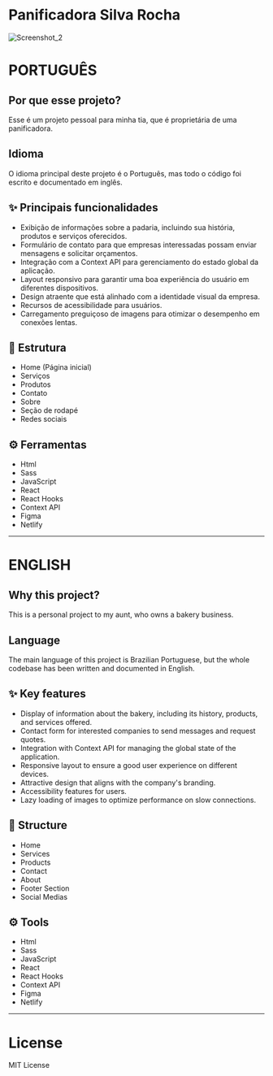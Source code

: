 # Panificadora Silva Rocha

![Screenshot_2](https://github.com/ikarofelix/Panificadora-Silva-Rocha/assets/117465215/0fc8b7f1-d2aa-49bb-ad06-5faaa1f4d328)

# PORTUGUÊS

## Por que esse projeto?
Esse é um projeto pessoal para minha tia, que é proprietária de uma panificadora.

## Idioma
O idioma principal deste projeto é o Português, mas todo o código foi escrito e documentado em inglês.

## ✨ Principais funcionalidades
- Exibição de informações sobre a padaria, incluindo sua história, produtos e serviços oferecidos.
- Formulário de contato para que empresas interessadas possam enviar mensagens e solicitar orçamentos.
- Integração com a Context API para gerenciamento do estado global da aplicação.
- Layout responsivo para garantir uma boa experiência do usuário em diferentes dispositivos.
- Design atraente que está alinhado com a identidade visual da empresa.
- Recursos de acessibilidade para usuários.
- Carregamento preguiçoso de imagens para otimizar o desempenho em conexões lentas.

## 🧱 Estrutura
- Home (Página inicial)
- Serviços
- Produtos
- Contato
- Sobre
- Seção de rodapé
- Redes sociais

## ⚙️ Ferramentas
- Html
- Sass
- JavaScript
- React
- React Hooks
- Context API
- Figma
- Netlify
---
# ENGLISH

## Why this project?
This is a personal project to my aunt, who owns a bakery business.

## Language
The main language of this project is Brazilian Portuguese, but the whole codebase has been written and documented in English.

## ✨ Key features
- Display of information about the bakery, including its history, products, and services offered.
- Contact form for interested companies to send messages and request quotes.
- Integration with Context API for managing the global state of the application.
- Responsive layout to ensure a good user experience on different devices.
- Attractive design that aligns with the company's branding.
- Accessibility features for users.
- Lazy loading of images to optimize performance on slow connections.

## 🧱 Structure
- Home
- Services
- Products
- Contact
- About
- Footer Section
- Social Medias
 
## ⚙️ Tools
- Html
- Sass
- JavaScript	
- React
- React Hooks
- Context API
- Figma
- Netlify

---
# License
MIT License
